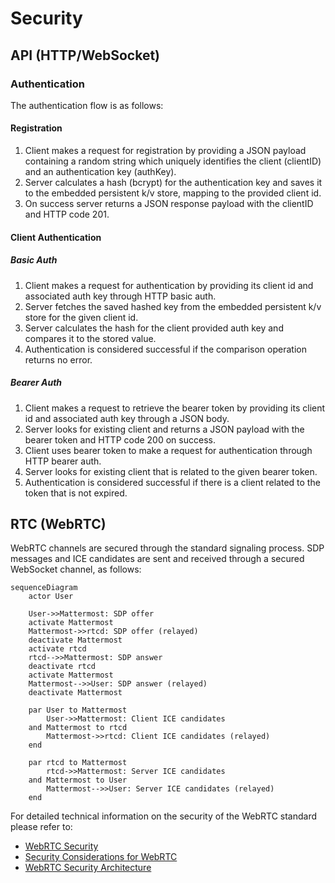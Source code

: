 # Security

## API (HTTP/WebSocket)

### Authentication

The authentication flow is as follows:

#### Registration

1. Client makes a request for registration by providing a JSON payload containing a random string which uniquely
   identifies the client (clientID) and an authentication key (authKey).
2. Server calculates a hash (bcrypt) for the authentication key and saves it to the embedded persistent k/v store,
   mapping to the provided client id.
3. On success server returns a JSON response payload with the clientID and HTTP code 201.

#### Client Authentication

##### Basic Auth

1. Client makes a request for authentication by providing its client id and associated auth key through HTTP basic auth.
2. Server fetches the saved hashed key from the embedded persistent k/v store for the given client id.
3. Server calculates the hash for the client provided auth key and compares it to the stored value.
4. Authentication is considered successful if the comparison operation returns no error.

##### Bearer Auth

1. Client makes a request to retrieve the bearer token by providing its client id and associated auth key through a JSON
   body.
2. Server looks for existing client and returns a JSON payload with the bearer token and HTTP code 200 on success.
3. Client uses bearer token to make a request for authentication through HTTP bearer auth.
4. Server looks for existing client that is related to the given bearer token.
5. Authentication is considered successful if there is a client related to the token that is not expired.

## RTC (WebRTC)

WebRTC channels are secured through the standard signaling process. SDP messages and ICE candidates are sent and
received through a secured WebSocket channel, as follows:

```mermaid
sequenceDiagram
    actor User

    User->>Mattermost: SDP offer 
    activate Mattermost
    Mattermost->>rtcd: SDP offer (relayed)
    deactivate Mattermost
    activate rtcd
    rtcd-->>Mattermost: SDP answer 
    deactivate rtcd
    activate Mattermost
    Mattermost-->>User: SDP answer (relayed)
    deactivate Mattermost

    par User to Mattermost
        User->>Mattermost: Client ICE candidates
    and Mattermost to rtcd
        Mattermost->>rtcd: Client ICE candidates (relayed)
    end

    par rtcd to Mattermost
        rtcd->>Mattermost: Server ICE candidates
    and Mattermost to User
        Mattermost-->>User: Server ICE candidates (relayed)
    end
```

For detailed technical information on the security of the WebRTC standard please refer to:

- [WebRTC Security](https://webrtc-security.github.io/)
- [Security Considerations for WebRTC](https://datatracker.ietf.org/doc/rfc8826/)
- [WebRTC Security Architecture](https://datatracker.ietf.org/doc/rfc8827/)
